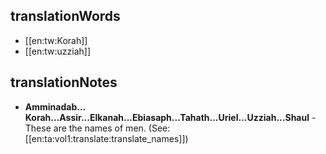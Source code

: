## translationWords

* [[en:tw:Korah]]
* [[en:tw:uzziah]]

## translationNotes

* **Amminadab... Korah...Assir...Elkanah...Ebiasaph...Tahath...Uriel...Uzziah...Shaul** - These are the names of men. (See: [[en:ta:vol1:translate:translate_names]])
